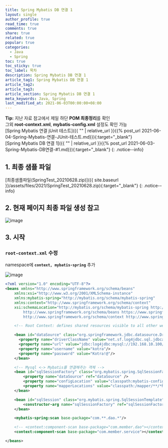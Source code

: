 ```yaml
---
title: Spring Mybatis DB 연결 1
layout: single
author_profile: true
read_time: true
comments: true
share: true
related: true
popular: true
categories:
  - Java
  - Spring
toc: true
toc_sticky: true
toc_label: 목차
description: Spring Mybatis DB 연결 1
article_tag1: Spring Mybatis DB 연결 1
article_tag2:
article_tag3:
article_section: Spring Mybatis DB 연결 1
meta_keywords: Java, Spring
last_modified_at: 2021-06-03T00:00:00+08:00
---
```


**Tip:** 지난 자료 참고에서 제일 하단 **POM 최종정리**를 확인  
그외 **root-context.xml**, **mybatis-config.xml** 설정도 확인 가능  
[Spring Mybatis 연결 jUnit 테스트]({{ "" | relative_url }}{{% post_url 2021-06-04-Spring-Mybatis-연결-JUnit-테스트.md}}){:target="\_blank"}  
[Spring Mybatis DB 연결 1]({{ "" | relative_url }}{{% post_url 2021-06-03-Spring-Mybatis-DB연결-#1.md}}){:target="\_blank"}
{: .notice--info}

## 1. 최종 샘플 파일

[최종샘플파일(SpringTest_20210628.zip)]({{ site.baseurl }}/assets/files/2021/SpringTest_20210628.zip){:target="\_blank"}
{: .notice--info}

## 2. 현재 페이지 최종 파일 생성 참고

![image](https://user-images.githubusercontent.com/83876951/123401029-57a94100-d5e1-11eb-85d2-4ba0f14b75f5.png)

## 3. 시작

### `root-context.xml` 수정

namespace에 **`context, mybatis-spring`** 추가

![image](https://user-images.githubusercontent.com/83876951/123773418-9c95e600-d907-11eb-8234-04af1a1e3fbd.png)

```xml
<?xml version="1.0" encoding="UTF-8"?>
<beans xmlns="http://www.springframework.org/schema/beans"
	xmlns:xsi="http://www.w3.org/2001/XMLSchema-instance"
	xmlns:mybatis-spring="http://mybatis.org/schema/mybatis-spring"
	xmlns:context="http://www.springframework.org/schema/context"
	xsi:schemaLocation="http://mybatis.org/schema/mybatis-spring http://mybatis.org/schema/mybatis-spring-1.2.xsd
		http://www.springframework.org/schema/beans https://www.springframework.org/schema/beans/spring-beans.xsd
		http://www.springframework.org/schema/context http://www.springframework.org/schema/context/spring-context-4.3.xsd">

	<!-- Root Context: defines shared resources visible to all other web components -->

	<bean id="dataSource" class="org.springframework.jdbc.datasource.DriverManagerDataSource">
	  <property name="driverClassName" value="net.sf.log4jdbc.sql.jdbcapi.DriverSpy" />
      <property name="url" value="jdbc:log4jdbc:mysql://192.168.10.100/kotraDB?characterEncoding=utf-8&amp;serverTimezone=UTC" />
      <property name="username" value="kotra"/>
      <property name="password" value="Kotra!@"/>
	</bean>

	<!-- Mysql <-> Mybatis를 연결해주는 객체 -->
	<bean id="sqlSessionFactory" class="org.mybatis.spring.SqlSessionFactoryBean">
		<property name="dataSource" ref="dataSource" />
	    <property name="configLocation" value="classpath:mybatis-config.xml" />
		<property name="mapperLocations" value="classpath:/mapper/**/*Mapper.xml" />
	</bean>

 	<bean id="sqlSession" class="org.mybatis.spring.SqlSessionTemplate" destroy-method="clearCache">
		<constructor-arg name="sqlSessionFactory" ref="sqlSessionFactory" />
	</bean>

	<mybatis-spring:scan base-package="com.**.dao.*"/>

	<!-- <context:component-scan base-package="com.member.dao"></context:component-scan> -->
	<context:component-scan base-package="com.member.service"></context:component-scan>

</beans>
```
